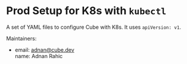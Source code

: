 # Prod Setup for K8s with `kubectl`

A set of YAML files to configure Cube with K8s. It uses `apiVersion: v1`.

Maintainers:

- email: adnan@cube.dev  
  name: Adnan Rahic

